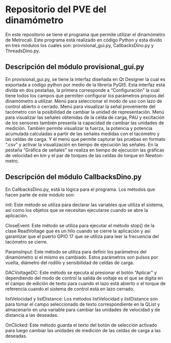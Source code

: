 # Repositorio del PVE del dinamómetro
En este repositorio se tiene el programa que permite utilizar el dinamómetro de Metrocali. Este programa está realizado en código Python y esta divido en tres módulos los cuales son: provisional_gui.py, CallbacksDino.py y ThreadsDino.py.  

## Descripción del módulo provisional_gui.py 
En provisional_gui.py, se tiene la interfaz diseñada en Qt Designer la cual es exportada a código python por medio de la librería PyQt5. Esta interfaz esta divida en dos pestañas, la primera corresponde a “Configuración” la cual tiene todos los campos que permiten configurar los parámetros propios del dinamómetro a utilizar. Menú para seleccionar el modo de uso con lazo de control abierto o cerrado. Menú para visualizar la señal proveniente del tacómetro con la posibilidad de cambiar la unidad de representación. Menú para visualizar las señales obtenidas de la celda de carga, PAU y excitación de los sensores también presenta la capacidad de cambiar las unidades de medición. También permite visualizar la fuerza, la potencia y potencia acumulada calculadas a partir de las señales medidas con el tacómetro y las celdas de carga. Y el menú que permite capturar las pruebas en formato “.csv” y activar la visualización en tiempo de ejecución las señales. En la pestaña “Gráfica de señales” se realiza en tiempo de ejecución las gráficas de velocidad en km y el par de torques de las celdas de torque en Newton-metro.

## Descripción del módulo CallbacksDino.py 

En CallbacksDino.py, está la lógica para el programa. Los métodos que hacen parte de este módulo son: 

init: Este método se utiliza para declarar las variables que utiliza el sistema, así como los objetos que se necesitan ejecutarse cuando se abre la aplicación. 

CloseEvent: Este método se utiliza para ejecutar el método stop() de la clase ReadVoltage que es un hilo cuando se cierre la aplicación y así garantizar que el puerto GPIO 17 que se utiliza para leer la frecuencia del tacómetro se cierre. 

ParamsInput: Este método se utiliza para definir los parámetros del dinamómetro si el mismo es cambiado. Estos parámetros son pulsos por vuelta, diámetro del rodillo y sensibilidad de celdas de carga. 

DACVoltageDC: Este método se ejecuta al presionar el botón “Aplicar” y dependiendo del modo de control la salida de voltaje es el que se digita en el campo de edición de texto para cuando el lazo está abierto o el torque de referencia cuando el sistema de control está en lazo cerrado. 

listVelocidad  y listDistance: Los métodos listVelocidad  y listDistance son para tomar el campo seleccionado de texto correspondiente en la QList y almacenarlo en una variable para cambiar las unidades de velocidad y de distancia a las deseadas. 

OnClicked: Este método guarda el texto del botón de selección activado para luego cambiar las unidades de medición de las celdas de carga a las deseadas. 
